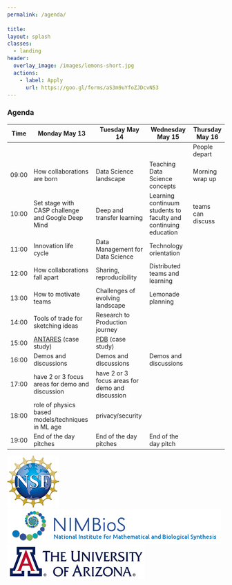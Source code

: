 ```yaml
---
permalink: /agenda/

title:
layout: splash
classes:
  - landing
header:
  overlay_image: /images/lemons-short.jpg
  actions:
    - label: Apply
      url: https://goo.gl/forms/aS3m9uYfoZJDcvN53
---
```


### Agenda

Time  | Monday May 13                                      | Tuesday May 14                                  | Wednesday May 15                                                | Thursday May 16
----- | -------------------------------------------------- | ----------------------------------------------- | --------------------------------------------------------------- | ---------------
      |                                                    |                                                 |                                                                 | People depart
09:00 | How collaborations are born                        | Data Science landscape                          | Teaching Data Science concepts                                  | Morning wrap up
10:00 | Set stage with CASP challenge and Google Deep Mind | Deep and transfer learning                      | Learning continuum students to faculty and continuing education | teams can discuss
11:00 | Innovation life cycle                              | Data Management for Data Science                | Technology orientation                                          |
12:00 | How collaborations fall apart                      | Sharing, reproducibility                        | Distributed teams and learning                                  |
13:00 | How to motivate teams                              | Challenges of evolving landscape                | Lemonade planning                                                |
14:00 | Tools of trade for sketching ideas                 | Research to Production journey                  |                                                                 |
15:00 | [ANTARES](https://antares.noao.edu/) (case study)  | [PDB](https://www.rcsb.org/)  (case study)      |                                                                 |
16:00 | Demos and discussions                              | Demos and discussions                           | Demos and discussions                                           |
17:00 | have 2 or 3 focus areas for demo and discussion    | have 2 or 3 focus areas for demo and discussion |                                                                 |
18:00 | role of physics based models/techniques in ML age  | privacy/security                                |                                                                 |
19:00 | End of the day pitches                               | End of the day pitches                            | End of the day pitch                                            |

[![NSF](/images/nsf.png)](https://www.nsf.gov/awardsearch/showAward?AWD_ID=1839307&HistoricalAwards=false)
[![NIMBioS](/images/nimbios.png)](http://www.nimbios.org/)
[![U. of Arizona](/images/ua.png)](https://www.arizona.edu/)
